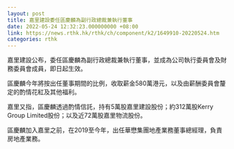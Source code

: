 ```yaml
---
layout: post
title: 嘉里建設委任區慶麟為副行政總裁兼執行董事
date: 2022-05-24 12:32:23.000000000 +08:00
link: https://news.rthk.hk/rthk/ch/component/k2/1649910-20220524.htm
categories: rthk
---
```


嘉里建設公布，委任區慶麟為副行政總裁兼執行董事，並成為公司執行委員會及財務委員會成員，即日起生效。

區慶麟今年將按出任董事期間的比例，收取薪金580萬港元，以及由薪酬委員會釐定的酌情花紅及其他福利。

嘉里又指，區慶麟透過酌情信託，持有5萬股嘉里建設股份；約312萬股Kerry Group Limited股份；以及近72萬股嘉里物流股份。

區慶麟加入嘉里之前，在2019至今年，出任華懋集團地產業務董事總經理，負責房地產業務。
